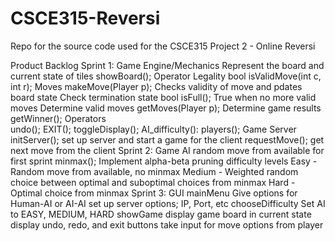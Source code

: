 CSCE315-Reversi
===============

Repo for the source code used for the CSCE315 Project 2 - Online Reversi

Product Backlog 
Sprint 1:
	Game Engine/Mechanics
		Represent the board and current state of tiles
			showBoard();
		Operator Legality
			bool isValidMove(int c, int r);
		Moves
			makeMove(Player p);
				Checks validity of move and pdates board state 
				Check termination state
			bool isFull();
				True when no more valid moves
		Determine valid moves
			getMoves(Player p);
		Determine game results
			getWinner();
		Operators	
			undo();
			EXIT();
			toggleDisplay();
			AI_difficulty():
			players();
	Game Server
		initServer();
			set up server and start a game for the client
		requestMove();
			get next move from the client
Sprint 2:
	Game AI
		random move from available for first sprint
		minmax();
			Implement alpha-beta pruning
		difficulty levels
			Easy - Random move from available, no minmax
			Medium - Weighted random choice between optimal and suboptimal choices from minmax
			Hard - Optimal choice from minmax
Sprint 3:
	GUI
		mainMenu
			Give options for Human-AI or AI-AI
			set up server options; IP, Port, etc
			chooseDifficulty
			Set AI to EASY, MEDIUM, HARD
		showGame
			display game board in current state
			display undo, redo, and exit buttons
		take input for move options from player
